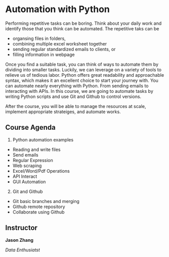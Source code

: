 # Automation with Python
Performing repetitive tasks can be boring. 
Think about your daily work and identify those that you think can be automated.
The repetitive taks can be 
* organsing files in folders, 
* combining multiple excel worksheet together
* sending regular standardized emails to clients, or
* filling information in webpage

Once you find a suitable task, you can think of ways to automate them by dividing into smaller tasks.
Luckily, we can leverage on a variety of tools to relieve us of tedious labor.
Python offers great readability and approachable syntax, which makes it an excellent choice to start your journey with.
You can automate nearly everything with Python. From sending emails to interacting with APIs.
In this course, we are going to automate tasks by writing Python scripts and use Git and Github to control versions. 

After the course, you will be able to manage the resources at scale, implement appropriate strateiges, and automate works. 

## Course Agenda
1. Python automation examples
  - Reading and write files
  - Send emails
  - Regular Expression
  - Web scraping
  - Excel/Word/Pdf Operations
  - API Interact
  - GUI Automation

2. Git and Github
  - Git basic branches and merging
  - Github remote repository
  - Collaborate using Github

## Instructor
**Jason Zhang**

_Data Enthusiatst_

